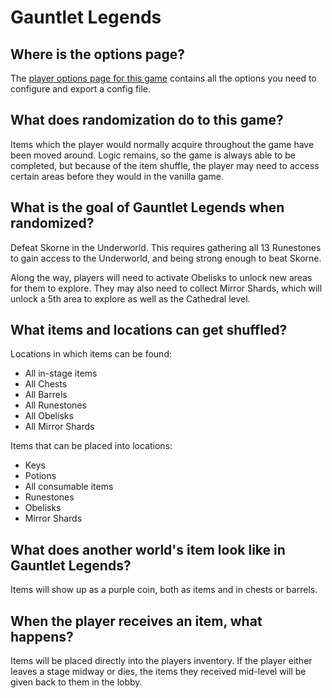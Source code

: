 # Gauntlet Legends

## Where is the options page?

The [player options page for this game](../player-options) contains all the options you need to configure and
export a config file.

## What does randomization do to this game?

Items which the player would normally acquire throughout the game have been moved around. Logic remains, so the game is
always able to be completed, but because of the item shuffle, the player may need to access certain areas before they
would in the vanilla game.

## What is the goal of Gauntlet Legends when randomized?

Defeat Skorne in the Underworld. This requires gathering all 13 Runestones to gain access to the Underworld, and being strong enough to beat Skorne.

Along the way, players will need to activate Obelisks to unlock new areas for them to explore.
They may also need to collect Mirror Shards, which will unlock a 5th area to explore as well as the Cathedral level.

## What items and locations can get shuffled?

Locations in which items can be found:
- All in-stage items
- All Chests
- All Barrels
- All Runestones
- All Obelisks
- All Mirror Shards

Items that can be placed into locations:
- Keys
- Potions
- All consumable items
- Runestones
- Obelisks
- Mirror Shards

## What does another world's item look like in Gauntlet Legends?

Items will show up as a purple coin, both as items and in chests or barrels.

## When the player receives an item, what happens?

Items will be placed directly into the players inventory.
If the player either leaves a stage midway or dies, the items they received mid-level will be given back to them in the lobby.
